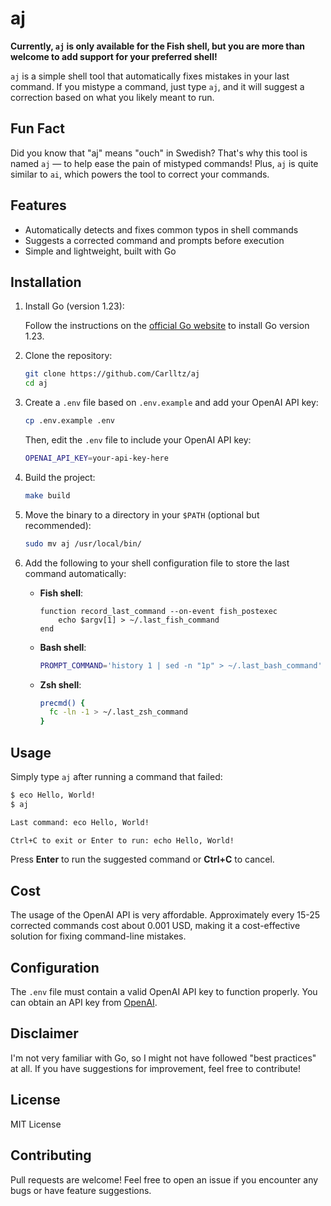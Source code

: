 # aj

**Currently, `aj` is only available for the Fish shell, but you are more than welcome to add support for your preferred shell!**

`aj` is a simple shell tool that automatically fixes mistakes in your last command. If you mistype a command, just type `aj`, and it will suggest a correction based on what you likely meant to run.

## Fun Fact

Did you know that "aj" means "ouch" in Swedish? That's why this tool is named `aj` — to help ease the pain of mistyped commands! Plus, `aj` is quite similar to `ai`, which powers the tool to correct your commands.

## Features

-   Automatically detects and fixes common typos in shell commands
-   Suggests a corrected command and prompts before execution
-   Simple and lightweight, built with Go

## Installation

1. Install Go (version 1.23):

    Follow the instructions on the [official Go website](https://golang.org/doc/install) to install Go version 1.23.

2. Clone the repository:

    ```sh
    git clone https://github.com/Carlltz/aj
    cd aj
    ```

3. Create a `.env` file based on `.env.example` and add your OpenAI API key:

    ```sh
    cp .env.example .env
    ```

    Then, edit the `.env` file to include your OpenAI API key:

    ```sh
    OPENAI_API_KEY=your-api-key-here
    ```

4. Build the project:

    ```sh
    make build
    ```

5. Move the binary to a directory in your `$PATH` (optional but recommended):

    ```sh
    sudo mv aj /usr/local/bin/
    ```

6. Add the following to your shell configuration file to store the last command automatically:

    - **Fish shell**:

        ```fish
        function record_last_command --on-event fish_postexec
            echo $argv[1] > ~/.last_fish_command
        end
        ```

    - **Bash shell**:

        ```bash
        PROMPT_COMMAND='history 1 | sed -n "1p" > ~/.last_bash_command'
        ```

    - **Zsh shell**:

        ```zsh
        precmd() {
          fc -ln -1 > ~/.last_zsh_command
        }
        ```

## Usage

Simply type `aj` after running a command that failed:

```sh
$ eco Hello, World!
$ aj

Last command: eco Hello, World!

Ctrl+C to exit or Enter to run: echo Hello, World!
```

Press **Enter** to run the suggested command or **Ctrl+C** to cancel.

## Cost

The usage of the OpenAI API is very affordable. Approximately every 15-25 corrected commands cost about 0.001 USD, making it a cost-effective solution for fixing command-line mistakes.

## Configuration

The `.env` file must contain a valid OpenAI API key to function properly. You can obtain an API key from [OpenAI](https://openai.com/api/).

## Disclaimer

I'm not very familiar with Go, so I might not have followed "best practices" at all. If you have suggestions for improvement, feel free to contribute!

## License

MIT License

## Contributing

Pull requests are welcome! Feel free to open an issue if you encounter any bugs or have feature suggestions.
